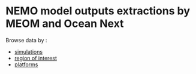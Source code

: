 # NEMO model outputs extractions by MEOM and Ocean Next

Browse data by :
  - [simulations](https://github.com/AurelieAlbert/extractions/blob/main/simulations.md)
  - [region of interest](https://github.com/AurelieAlbert/extractions/blob/main/regions.md)
  - [platforms](https://github.com/AurelieAlbert/extractions/blob/main/platforms.md)  
